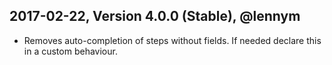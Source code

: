 ## 2017-02-22, Version 4.0.0 (Stable), @lennym
* Removes auto-completion of steps without fields. If needed declare this in a custom behaviour.